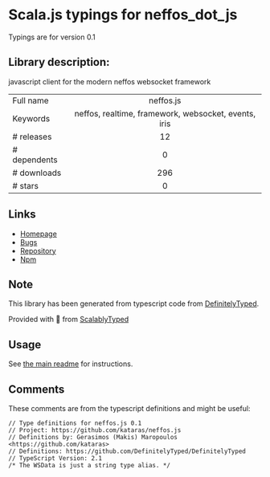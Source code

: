 
# Scala.js typings for neffos_dot_js

Typings are for version 0.1

## Library description:
javascript client for the modern neffos websocket framework

|                    |                 |
| ------------------ | :-------------: |
| Full name          | neffos.js |
| Keywords           | neffos, realtime, framework, websocket, events, iris |
| # releases         | 12 |
| # dependents       | 0 |
| # downloads        | 296 |
| # stars            | 0 |

## Links
- [Homepage](https://github.com/kataras/neffos.js#readme)
- [Bugs](https://github.com/kataras/neffos.js/issues)
- [Repository](https://github.com/kataras/neffos.js)
- [Npm](https://www.npmjs.com/package/neffos.js)
    


## Note
This library has been generated from typescript code from [DefinitelyTyped](https://definitelytyped.org).

Provided with :purple_heart: from [ScalablyTyped](https://github.com/oyvindberg/ScalablyTyped)

## Usage
See [the main readme](../../readme.md) for instructions.

## Comments

These comments are from the typescript definitions and might be useful:
```
// Type definitions for neffos.js 0.1
// Project: https://github.com/kataras/neffos.js
// Definitions by: Gerasimos (Makis) Maropoulos <https://github.com/kataras>
// Definitions: https://github.com/DefinitelyTyped/DefinitelyTyped
// TypeScript Version: 2.1
/* The WSData is just a string type alias. */

```

